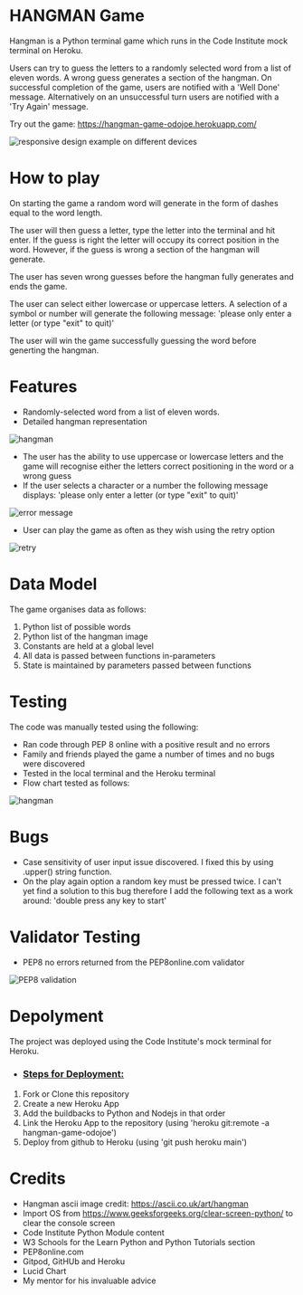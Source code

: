 # HANGMAN Game
Hangman is a Python terminal game which runs in the Code Institute mock terminal on Heroku.

Users can try to guess the letters to a randomly selected word from a list of eleven words. A wrong guess generates a section of the hangman. On successful completion of the game, users are notified with a 'Well Done' message. Alternatively on an unsuccessful turn users are notified with a 'Try Again' message.

Try out the game: https://hangman-game-odojoe.herokuapp.com/

![responsive design example on different devices](assets/img/responsive.png)

# How to play

On starting the game a random word will generate in the form of dashes equal to the word length.

The user will then guess a letter, type the letter into the terminal and hit enter. If the guess is right the letter will occupy its correct position in the word. However, if the guess is wrong a section of the hangman will generate.

The user has seven wrong guesses before the hangman fully generates and ends the game.

The user can select either lowercase or uppercase letters. A selection of a symbol or number will generate the following message: 'please only enter a letter (or type "exit" to quit)'

The user will win the game successfully guessing the word before generting the hangman.



# Features
* Randomly-selected word from a list of eleven words.
* Detailed hangman representation

![hangman](assets/img/hangman_image.png)
* The user has the ability to use uppercase or lowercase letters and the game will recognise either the letters correct positioning in the word or a wrong guess 
* If the user selects a character or a number the following message displays: 'please only enter a letter (or type "exit" to quit)'

![error message](assets/img/symbol_or_number_entry.png)
* User can play the game as often as they wish using the retry option

![retry](assets/img/retry.png)


# Data Model
The game organises data as follows:
1. Python list of possible words
2. Python list of the hangman image
3. Constants are held at a global level
4. All data is passed between functions in-parameters
5. State is maintained by parameters passed between functions


# Testing
The code was manually tested using the following:
* Ran code through PEP 8 online with a positive result and no errors
* Family and friends played the game a number of times and no bugs were discovered
* Tested in the local terminal and the Heroku terminal
* Flow chart tested as follows:

![hangman](assets/img/hangman-game-logic-chart.png)

# Bugs
* Case sensitivity of user input issue discovered. I fixed this by using .upper() string function.
* On the play again option a random key must be pressed twice. I can't yet find a solution to this bug therefore I add the following text as a work around: 'double press any key to start'

# Validator Testing
* PEP8 no errors returned from the PEP8online.com validator

![PEP8 validation](assets/img/pep8-validator-result.png)

# Depolyment
The project was deployed using the Code Institute's mock terminal for Heroku.

- ### <u>Steps for Deployment:</u>
1. Fork or Clone this repository
2. Create a new Heroku App
3. Add the buildbacks to Python and Nodejs in that order
4. Link the Heroku App to the repository (using 'heroku git:remote -a hangman-game-odojoe')
5. Deploy from github to Heroku (using 'git push heroku main')

# Credits
* Hangman ascii image credit: https://ascii.co.uk/art/hangman
* Import OS from https://www.geeksforgeeks.org/clear-screen-python/ to clear the console screen
* Code Institute Python Module content
* W3 Schools for the Learn Python and Python Tutorials section
* PEP8online.com
* Gitpod, GitHUb and Heroku
* Lucid Chart
* My mentor for his invaluable advice